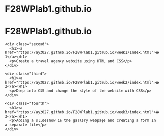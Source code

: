 # F28WPlab1.github.io
<!DOCTYPE html>
<html>

<head>
  <title>F28WP</title>
</head>

<body>

  <div class="container">
    <div class="first">
      <h1>F28WPlab1.github.io</h1>
    </div>

    <div class="second">
      <h1><a href="https://ay2027.github.io/F28WPlab1.github.io/week1/index.html">Week 1</a></h1>
      <p>Create a travel agency website using HTML and CSS</p>
    </div>

    <div class="third">
      <h1><a href="https://ay2027.github.io/F28WPlab1.github.io/week2/index.html">Week 2</a></h1>
      <p>Deep into CSS and change the style of the website with CSS</p>
    </div>
    
    <div class="fourth">
      <h1><a href="https://ay2027.github.io/F28WPlab1.github.io/week3/index.html">Week 3</a></h1>
      <p>Adding a slideshow in the gallery webpage and creating a form in a separate file</p>
    </div>
  </div>

</body>

</html>
